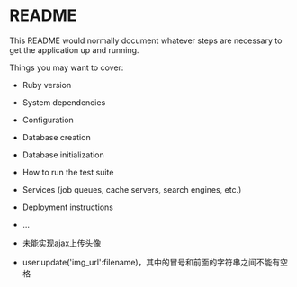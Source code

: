 # README

This README would normally document whatever steps are necessary to get the
application up and running.

Things you may want to cover:

* Ruby version

* System dependencies

* Configuration

* Database creation

* Database initialization

* How to run the test suite

* Services (job queues, cache servers, search engines, etc.)

* Deployment instructions

* ...

* 未能实现ajax上传头像
* user.update('img_url':filename)，其中的冒号和前面的字符串之间不能有空格
